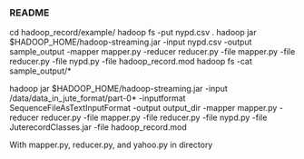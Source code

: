 ### README

cd hadoop_record/example/
hadoop fs -put nypd.csv .
hadoop jar $HADOOP_HOME/hadoop-streaming.jar -input nypd.csv -output sample_output -mapper mapper.py -reducer reducer.py -file mapper.py -file reducer.py -file nypd.py -file hadoop_record.mod
hadoop fs -cat sample_output/*

hadoop jar $HADOOP_HOME/hadoop-streaming.jar -input /data/data_in_jute_format/part-0* -inputformat SequenceFileAsTextInputFormat -output output_dir -mapper mapper.py -reducer reducer.py -file mapper.py -file reducer.py -file nypd.py -file JuterecordClasses.jar -file hadoop_record.mod

With mapper.py, reducer.py, and yahoo.py in directory
